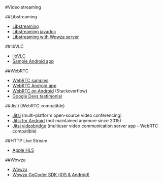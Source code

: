 #Video streaming

##Libstreaming
- [Libstreaming](https://github.com/fyhertz/libstreaming)
- [Libstreaming javadoc](http://guigui.uk/libstreaming/doc/)
- [Libstreaming with Wowza server](https://github.com/fyhertz/libstreaming/wiki/Using-libstreaming-with-Wowza-Media-Server)

##libVLC
- [libVLC](https://wiki.videolan.org/LibVLC/)
- [Sample Android app](https://bitbucket.org/edwardcw/libvlc-android-sample/src/master/)

##WebRTC
- [WebRTC samples](https://webrtc.github.io/samples/)
- [WebRTC Android app](https://medium.com/@SergioPaniego/tutorial-on-how-to-make-the-simplest-webrtc-android-app-daacb5c8d133)
- [WebRTC on Android](https://stackoverflow.com/questions/53386939/use-webrtc-on-android-studio-using-java) (Stackoverflow)
- [Google Devs testimonial](https://www.youtube.com/watch?v=nDPlGcoArdM)

##Jisti
(WebRTC compatible)

- [Jitsi](https://github.com/jitsi/jitsi) (multi-platform open-source video conferencing)
- [Jitsi for Android](https://github.com/jitsi/jitsi-android) (not maintained anymore since 2015)
- [Jitsi videobridge](https://github.com/jitsi/jitsi-videobridge) (multiuser video communication server app - WebRTC compatible)


##HTTP Live Stream
- [Apple HLS](https://developer.apple.com/streaming/)


##Wowza
- [Wowza](https://www.wowza.com)
- [Wowza GoCoder SDK (iOS & Android)](https://www.wowza.com/docs/how-to-install-gocoder-sdk-for-android#sampleapps)